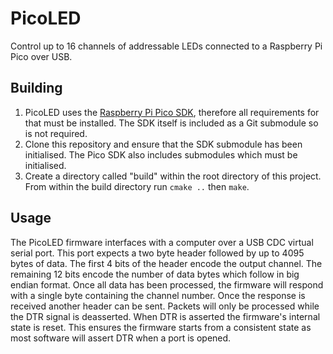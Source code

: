 # PicoLED
Control up to 16 channels of addressable LEDs connected to a Raspberry Pi Pico over USB.
## Building
1. PicoLED uses the [Raspberry Pi Pico SDK](https://github.com/raspberrypi/pico-sdk), therefore all requirements for that must be installed. The SDK itself is included as a Git submodule so is not required.
2. Clone this repository and ensure that the SDK submodule has been initialised. The Pico SDK also includes submodules which must be initialised.
3. Create a directory called "build" within the root directory of this project. From within the build directory run `cmake ..` then `make`.
## Usage
The PicoLED firmware interfaces with a computer over a USB CDC virtual serial port. This port expects a two byte header followed by up to 4095 bytes of data. The first 4 bits of the header encode the output channel. The remaining 12 bits encode the number of data bytes which follow in big endian format. Once all data has been processed, the firmware will respond with a single byte containing the channel number. Once the response is received another header can be sent. Packets will only be processed while the DTR signal is deasserted. When DTR is asserted the firmware's internal state is reset. This ensures the firmware starts from a consistent state as most software will assert DTR when a port is opened.